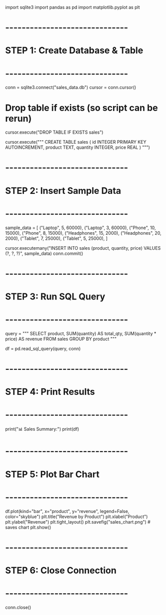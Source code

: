 import sqlite3
import pandas as pd
import matplotlib.pyplot as plt

# ------------------------------
# STEP 1: Create Database & Table
# ------------------------------
conn = sqlite3.connect("sales_data.db")
cursor = conn.cursor()

# Drop table if exists (so script can be rerun)
cursor.execute("DROP TABLE IF EXISTS sales")

cursor.execute("""
CREATE TABLE sales (
    id INTEGER PRIMARY KEY AUTOINCREMENT,
    product TEXT,
    quantity INTEGER,
    price REAL
)
""")

# ------------------------------
# STEP 2: Insert Sample Data
# ------------------------------
sample_data = [
    ("Laptop", 5, 60000),
    ("Laptop", 3, 60000),
    ("Phone", 10, 15000),
    ("Phone", 8, 15000),
    ("Headphones", 15, 2000),
    ("Headphones", 20, 2000),
    ("Tablet", 7, 25000),
    ("Tablet", 5, 25000),
]

cursor.executemany("INSERT INTO sales (product, quantity, price) VALUES (?, ?, ?)", sample_data)
conn.commit()

# ------------------------------
# STEP 3: Run SQL Query
# ------------------------------
query = """
SELECT 
    product, 
    SUM(quantity) AS total_qty, 
    SUM(quantity * price) AS revenue
FROM sales
GROUP BY product
"""

df = pd.read_sql_query(query, conn)

# ------------------------------
# STEP 4: Print Results
# ------------------------------
print("📊 Sales Summary:")
print(df)

# ------------------------------
# STEP 5: Plot Bar Chart
# ------------------------------
df.plot(kind="bar", x="product", y="revenue", legend=False, color="skyblue")
plt.title("Revenue by Product")
plt.xlabel("Product")
plt.ylabel("Revenue")
plt.tight_layout()
plt.savefig("sales_chart.png")  # saves chart
plt.show()

# ------------------------------
# STEP 6: Close Connection
# ------------------------------
conn.close()
